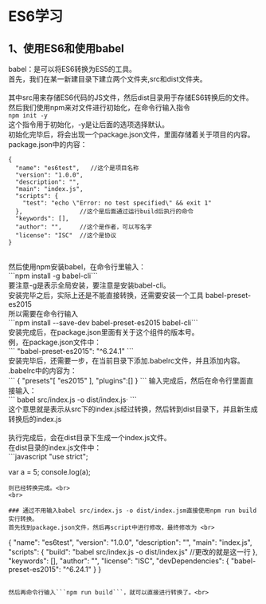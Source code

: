 # ES6学习
## 1、使用ES6和使用babel
babel：是可以将ES6转换为ES5的工具。<br>
首先，我们在某一新建目录下建立两个文件夹,src和dist文件夹。<br>
<br>
其中src用来存储ES6代码的JS文件，然后dist目录用于存储ES6转换后的文件。<br>
然后我们使用npm来对文件进行初始化，在命令行输入指令<br>
```npm init -y```<br>
这个指令用于初始化，-y是让后面的选项选择默认。<br>
初始化完毕后，将会出现一个package.json文件，里面存储着关于项目的内容。<br>
package.json中的内容：<br>
```
{
  "name": "es6test",   //这个是项目名称
  "version": "1.0.0",	
  "description": "",
  "main": "index.js",
  "scripts": {
    "test": "echo \"Error: no test specified\" && exit 1"
  },				//这个是后面通过运行build后执行的命令
  "keywords": [],
  "author": "",		//这个是作者，可以写名字
  "license": "ISC"	//这个是协议
}
```
<br>
然后使用npm安装babel，在命令行里输入：<br>
```npm install -g babel-cli```<br>
要注意-g是表示全局安装，要注意是安装babel-cli。<br>
安装完毕之后，实际上还是不能直接转换，还需要安装一个工具 babel-preset-es2015 <br>
所以需要在命令行输入<br>
```npm install --save-dev babel-preset-es2015 babel-cli```<br>
安装完成后，在package.json里面有关于这个组件的版本号。<br>
例，在package.json文件中：<br>
```
"babel-preset-es2015": "^6.24.1"
```
<br>
安装完毕后，还需要一步，在当前目录下添加.babelrc文件，并且添加内容。<br>
.babelrc中的内容为：<br>
```
{
	"presets"[
		"es2015"
	],
	"plugins":[]
}
```
输入完成后，然后在命令行里面直接输入：<br>
```
babel src/index.js -o dist/index.js·
```
<br>
这个意思就是表示从src下的index.js经过转换，然后转到dist目录下，并且新生成转换后的index.js<br>
<br>
执行完成后，会在dist目录下生成一个index.js文件。<br>
在dist目录的index.js文件中：<br>
```javascript
"use strict";

var a = 5;
console.log(a);
```
则已经转换完成。<br>
<br>

### 通过不用输入babel src/index.js -o dist/index.jsm直接使用npm run build实行转换。
首先找到package.json文件，然后再script中进行修改，最终修改为 <br>
```
{
  "name": "es6test",
  "version": "1.0.0",
  "description": "",
  "main": "index.js",
  "scripts": {
    "build": "babel src/index.js -o dist/index.js"  //更改的就是这一行
  },
  "keywords": [],
  "author": "",
  "license": "ISC",
  "devDependencies": {
    "babel-preset-es2015": "^6.24.1"
  }
}
```

然后再命令行输入```npm run build```，就可以直接进行转换了。<br>
